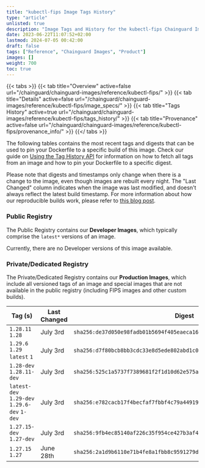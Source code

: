 ```yaml
---
title: "kubectl-fips Image Tags History"
type: "article"
unlisted: true
description: "Image Tags and History for the kubectl-fips Chainguard Image"
date: 2023-06-22T11:07:52+02:00
lastmod: 2024-07-05 00:42:00
draft: false
tags: ["Reference", "Chainguard Images", "Product"]
images: []
weight: 700
toc: true
---
```


{{< tabs >}}
{{< tab title="Overview" active=false url="/chainguard/chainguard-images/reference/kubectl-fips/" >}}
{{< tab title="Details" active=false url="/chainguard/chainguard-images/reference/kubectl-fips/image_specs/" >}}
{{< tab title="Tags History" active=true url="/chainguard/chainguard-images/reference/kubectl-fips/tags_history/" >}}
{{< tab title="Provenance" active=false url="/chainguard/chainguard-images/reference/kubectl-fips/provenance_info/" >}}
{{</ tabs >}}

The following tables contains the most recent tags and digests that can be used to pin your Dockerfile to a specific build of this image. Check our guide on [Using the Tag History API](/chainguard/chainguard-images/using-the-tag-history-api/) for information on how to fetch all tags from an image and how to pin your Dockerfile to a specific digest.

Please note that digests and timestamps only change when there is a change to the image, even though images are rebuilt every night. The "Last Changed" column indicates when the image was last modified, and doesn't always reflect the latest build timestamp. For more information about how our reproducible builds work, please refer to [this blog post](https://www.chainguard.dev/unchained/reproducing-chainguards-reproducible-image-builds).

### Public Registry
The Public Registry contains our **Developer Images**, which typically comprise the `latest*` versions of an image.

Currently, there are no Developer versions of this image available.

### Private/Dedicated Registry
The Private/Dedicated Registry contains our **Production Images**, which include all versioned tags of an image and special images that are not available in the public registry (including FIPS images and other custom builds).

| Tag (s)                                       | Last Changed | Digest                                                                    |
|-----------------------------------------------|--------------|---------------------------------------------------------------------------|
|  `1.28.11` `1.28`                             | July 3rd     | `sha256:de37d050e98fadb01b5694f405eaeca1619b950f9ba6d503a5ac69d429b6e9ed` |
|  `1.29.6` `1.29` `latest` `1`                 | July 3rd     | `sha256:d7f80bcb8bb3cdc33e8d5ede802abd1c0a73755b4da1dbfce88c99b31a8824f4` |
|  `1.28-dev` `1.28.11-dev`                     | July 3rd     | `sha256:525c1a5737f7389681f2f1d10d62e575af30cb075d769b55fff628bad3e289ff` |
|  `latest-dev` `1.29-dev` `1.29.6-dev` `1-dev` | July 3rd     | `sha256:e782cacb17f4becfaf7fbbf4c79a44919fd42bf550e103d73eb0ea1fbd0773fc` |
|  `1.27.15-dev` `1.27-dev`                     | July 3rd     | `sha256:9fb4ec85140af226c35f954ce427b3af4f7dd3faa861cf3e6b7ff506e6dda461` |
|  `1.27.15` `1.27`                             | June 28th    | `sha256:2a1d9b6110e71b4fe8a1fbb8c9591279dfdc2ad40ff6d1360d4d6106388c8aea` |

